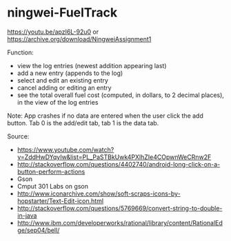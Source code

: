 # ningwei-FuelTrack
https://youtu.be/apzI6L-92u0 or https://archive.org/download/NingweiAssignment1

Function:
- view the log entries (newest addition appearing last)
- add a new entry (appends to the log)
- select and edit an existing entry
- cancel adding or editing an entry
- see the total overall fuel cost (computed, in dollars, to 2 decimal places), in the view of the log entries

Note: App crashes if no data are entered when the user click the add button. Tab 0 is the add/edit tab, tab 1 is the data tab.

Source:
- https://www.youtube.com/watch?v=ZddHwDYqyIw&list=PL_PaSTBkUwk4PXlhZIe4COpwnWeCRnw2F
- http://stackoverflow.com/questions/4402740/android-long-click-on-a-button-perform-actions
- Gson
- Cmput 301 Labs on gson 
- http://www.iconarchive.com/show/soft-scraps-icons-by-hopstarter/Text-Edit-icon.html
- http://stackoverflow.com/questions/5769669/convert-string-to-double-in-java
- http://www.ibm.com/developerworks/rational/library/content/RationalEdge/sep04/bell/
